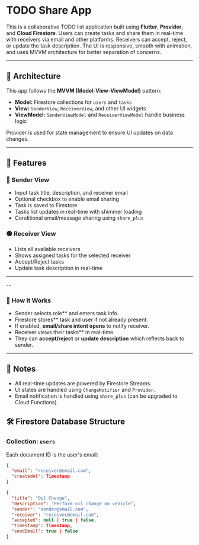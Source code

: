 # TODO Share App

This is a collaborative TODO list application built using **Flutter**, **Provider**, and **Cloud Firestore**. Users can create tasks and share them in real-time with receivers via email and other platforms. Receivers can accept, reject, or update the task description. The UI is responsive, smooth with animation, and uses MVVM architecture for better separation of concerns.

---

## 🧠 Architecture

This app follows the **MVVM (Model-View-ViewModel)** pattern:

- **Model:** Firestore collections for `users` and `tasks`
- **View:** `SenderView`, `ReceiverView`, and other UI widgets
- **ViewModel:** `SenderViewModel` and `ReceiverViewModel` handle business logic

Provider is used for state management to ensure UI updates on data changes.

---

## 📱 Features

### 🔵 Sender View
- Input task title, description, and receiver email
- Optional checkbox to enable email sharing
- Task is saved to Firestore
- Tasks list updates in real-time with shimmer loading
- Conditional email/message sharing using `share_plus`

### 🟢 Receiver View
- Lists all available receivers
- Shows assigned tasks for the selected receiver
- Accept/Reject tasks
- Update task description in real-time

---


--

### 🚀 How It Works

- Sender selects role** and enters task info.
- Firestore stores** task and user if not already present. 
- If enabled, **email/share intent opens** to notify receiver. 
- Receiver views their tasks** in real-time. 
- They can **accept/reject** or **update description** which reflects back to sender.

---

## 📌 Notes
- All real-time updates are powered by Firestore Streams.
- UI states are handled using `ChangeNotifier` and `Provider`.
- Email notification is handled using `share_plus` (can be upgraded to Cloud Functions).


## 🛠️ Firestore Database Structure



### Collection: `users`
Each document ID is the user's email:

```json
{
  "email": "receiver@email.com",
  "createdAt": Timestamp
}

{
  "title": "Oil Change",
  "description": "Perform oil change on vehicle",
  "sender": "sender@email.com",
  "receiver": "receiver@email.com",
  "accepted": null | true | false,
  "timestamp": Timestamp,
  "sendEmail": true | false
}


